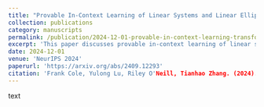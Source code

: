 ```yaml
---
title: "Provable In-Context Learning of Linear Systems and Linear Elliptic PDEs with Transformers" 
collection: publications 
category: manuscripts 
permalink: /publication/2024-12-01-provable-in-context-learning-transformers 
excerpt: 'This paper discusses provable in-context learning of linear systems and linear elliptic PDEs with transformers.' 
date: 2024-12-01 
venue: 'NeurIPS 2024' 
paperurl: 'https://arxiv.org/abs/2409.12293' 
citation: 'Frank Cole, Yulong Lu, Riley O'Neill, Tianhao Zhang. (2024). "Provable In-Context Learning of Linear Systems and Linear Elliptic PDEs with Transformers." NeurIPS 2024.'
---
```


text